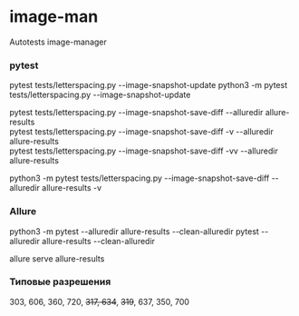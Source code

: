 # image-man
Autotests image-manager




### pytest

pytest tests/letterspacing.py --image-snapshot-update
python3 -m pytest tests/letterspacing.py --image-snapshot-update   

pytest tests/letterspacing.py --image-snapshot-save-diff --alluredir allure-results  
pytest tests/letterspacing.py --image-snapshot-save-diff -v --alluredir allure-results  
pytest tests/letterspacing.py --image-snapshot-save-diff -vv --alluredir allure-results  

python3 -m pytest tests/letterspacing.py --image-snapshot-save-diff --alluredir allure-results -v



### Allure
python3 -m pytest --alluredir allure-results --clean-alluredir
pytest --alluredir allure-results --clean-alluredir

allure serve allure-results  

### Типовые разрешения
303, 606, 360, 720, ~~317, 634~~, ~~319~~, 637, 350, 700
